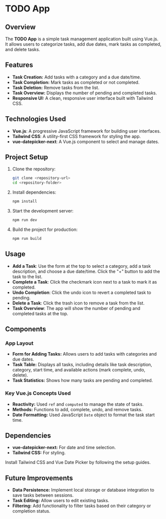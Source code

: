 # TODO App

## Overview

The **TODO App** is a simple task management application built using Vue.js. It allows users to categorize tasks, add due dates, mark tasks as completed, and delete tasks.

## Features

- **Task Creation:** Add tasks with a category and a due date/time.
- **Task Completion:** Mark tasks as completed or not completed.
- **Task Deletion:** Remove tasks from the list.
- **Task Overview:** Displays the number of pending and completed tasks.
- **Responsive UI:** A clean, responsive user interface built with Tailwind CSS.

## Technologies Used

- **Vue.js**: A progressive JavaScript framework for building user interfaces.
- **Tailwind CSS**: A utility-first CSS framework for styling the app.
- **vue-datepicker-next**: A Vue.js component to select and manage dates.

## Project Setup

1. Clone the repository:
   ```bash
   git clone <repository-url>
   cd <repository-folder>
2. Install dependencies:
   ```bash
   npm install
3. Start the development server:
   ```bash
   npm run dev
3. Build the project for production:
   ```bash
   npm run build
   
## Usage

- **Add a Task**: Use the form at the top to select a category, add a task description, and choose a due date/time. Click the "+" button to add the task to the list.
- **Complete a Task**: Click the checkmark icon next to a task to mark it as completed.
- **Undo Completion**: Click the undo icon to revert a completed task to pending.
- **Delete a Task**: Click the trash icon to remove a task from the list.
- **Task Overview**: The app will show the number of pending and completed tasks at the top.

## Components

### App Layout

- **Form for Adding Tasks:** Allows users to add tasks with categories and due dates.
- **Task Table:** Displays all tasks, including details like task description, category, start time, and available actions (mark complete, undo, delete).
- **Task Statistics:** Shows how many tasks are pending and completed.

### Key Vue.js Concepts Used

- **Reactivity:** Used `ref` and `computed` to manage the state of tasks.
- **Methods:** Functions to add, complete, undo, and remove tasks.
- **Date Formatting:** Used JavaScript `Date` object to format the task start time.

## Dependencies

- **vue-datepicker-next:** For date and time selection.
- **Tailwind CSS:** For styling.

Install Tailwind CSS and Vue Date Picker by following the setup guides.

## Future Improvements

- **Data Persistence:** Implement local storage or database integration to save tasks between sessions.
- **Task Editing:** Allow users to edit existing tasks.
- **Filtering:** Add functionality to filter tasks based on their category or completion status.

   
